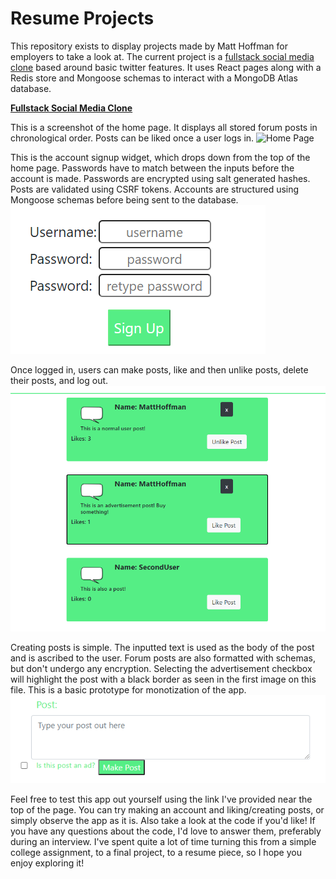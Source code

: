 # Resume Projects
This repository exists to display projects made by Matt Hoffman for employers to take a look at. The current project is a <a href='https://fullstack-project-matt-hoffman.herokuapp.com/'>fullstack social media clone</a> based around basic twitter features. It uses React pages along with a Redis store and Mongoose schemas to interact with a MongoDB Atlas database.

<b><a href='https://fullstack-project-matt-hoffman.herokuapp.com/'>Fullstack Social Media Clone</a></b>

This is a screenshot of the home page. It displays all stored forum posts in chronological order. Posts can be liked once a user logs in.
![Home Page](/media/readmeImages/homePage.PNG)

This is the account signup widget, which drops down from the top of the home page. Passwords have to match between the inputs before the account is made. Passwords are encrypted using salt generated hashes. Posts are validated using CSRF tokens. Accounts are structured using Mongoose schemas before being sent to the database.
![Sign Up Page](/media/readmeImages/signUp.PNG)

Once logged in, users can make posts, like and then unlike posts, delete their posts, and log out.
![Logged In Page](/media/readmeImages/loggedIn.PNG)

Creating posts is simple. The inputted text is used as the body of the post and is ascribed to the user. Forum posts are also formatted with schemas, but don't undergo any encryption. Selecting the advertisement checkbox will highlight the post with a black border as seen in the first image on this file. This is a basic prototype for monotization of the app.
![Post Maker Page](/media/readmeImages/postMaker.PNG)

Feel free to test this app out yourself using the link I've provided near the top of the page. You can try making an account and liking/creating posts, or simply observe the app as it is. Also take a look at the code if you'd like! If you have any questions about the code, I'd love to answer them, preferably during an interview. I've spent quite a lot of time turning this from a simple college assignment, to a final project, to a resume piece, so I hope you enjoy exploring it!
